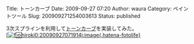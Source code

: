 Title: トーンカーブ
Date: 2009-09-27 07:20
Author: waura
Category: ペイントツール
Slug: 200909271254003613
Status: published

3次スプラインを利用して[トーンカーブ](http://d.hatena.ne.jp/keyword/%A5%C8%A1%BC%A5%F3%A5%AB%A1%BC%A5%D6)を実装してみた。  
[[![f:id:hiroki0:20090927071914j:image](http://cdn-ak.f.st-hatena.com/images/fotolife/h/hiroki0/20090927/20090927071914.jpg "f:id:hiroki0:20090927071914j:image"){.hatena-fotolife}](http://f.hatena.ne.jp/hiroki0/20090927071914)
